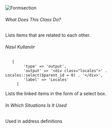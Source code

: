 ![Formsection](https://s3.eu-central-1.amazonaws.com/static.testbank.az/uploads/files/15-1618918226-ok-image.png)

###### What Does This Class Do?

Lists items that are related to each other.

###### Nasıl Kullanılır

```
   [
        'type' => 'output',
        'output' => '<div class="locales">' . Locales::select($parent_id = 0) . '</div>',
        'label' => 'Locales'
     ]
```

Lists the linked items in the form of a select box.

###### In Which Situations Is It Used

Used in address definitions
